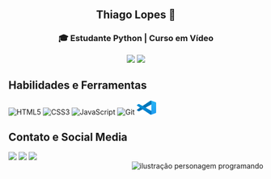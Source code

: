 <h2 align="center">Thiago Lopes 👋</h2>

<h3 align="center">🎓 Estudante Python | Curso em Vídeo</h3>

<div align="center">
  <img height="150em" src="https://github-readme-stats.vercel.app/api?username=thiiagolopes&show_icons=true&theme=dark"/>
  <img height="150em" src="https://github-readme-stats.vercel.app/api/top-langs/?username=thiiagolopes&layout=compact&langs_count=16&theme=dark"/>
</div>

<h2 style="display: inline_block">Habilidades e Ferramentas</h2>

![HTML5](https://img.shields.io/badge/html5-%23E34F26.svg?style=for-the-badge&logo=html5&logoColor=white)
![CSS3](https://img.shields.io/badge/css3-%231572B6.svg?style=for-the-badge&logo=css3&logoColor=white)
![JavaScript](https://img.shields.io/badge/javascript-%23323330.svg?style=for-the-badge&logo=javascript&logoColor=%23F7DF1E)
![Git](https://img.shields.io/badge/git-%23F05033.svg?style=for-the-badge&logo=git&logoColor=white)
<img alt="vs-code" height="28" width="38" src="https://github.com/devicons/devicon/blob/master/icons/vscode/vscode-original.svg">

<h2>Contato e Social Media</h2>

<div style="display: inline_block">  
  <a href = "mailto:thiagolopesr98@hotmail.com"><img src="https://img.shields.io/badge/Microsoft_Outlook-0078D4?style=for-the-badge&logo=microsoft-outlook&logoColor=white"></a>
  <a href="https://www.linkedin.com/in/thiiagolopes/" target="_blank"><img src="https://img.shields.io/badge/-LinkedIn-%230077B5?style=for-the-badge&logo=linkedin&logoColor=white" target="_blank"></a>
  <a href="https://instagram.com/devthiagoramos" target="_blank"><img src="https://img.shields.io/badge/-Instagram-%23E4405F?style=for-the-badge&logo=instagram&logoColor=white" target="_blank"></a>
</div>

<img align="right" alt="ilustração personagem programando" height="130" src="https://i.pinimg.com/originals/61/8f/08/618f083c61a7460ce0a6064319af41bd.gif">
